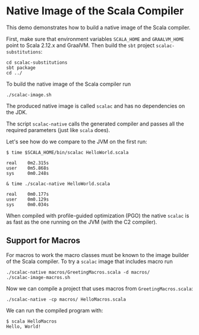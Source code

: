 # Native Image of the Scala Compiler

This demo demonstrates how to build a native image of the Scala compiler.

First, make sure that environment variables `SCALA_HOME` and `GRAALVM_HOME` point to Scala 2.12.x and GraalVM. Then build the `sbt` project `scalac-substitutions`:
```
cd scalac-substitutions
sbt package
cd ../
```

To build the native image of the Scala compiler run
```
./scalac-image.sh
```
The produced native image is called `scalac` and has no dependencies on the JDK.

The script `scalac-native` calls the generated compiler and passes all the required parameters (just like `scala` does).

Let's see how do we compare to the JVM on the first run:
```
$ time $SCALA_HOME/bin/scalac HelloWorld.scala

real	0m2.315s
user	0m5.868s
sys	    0m0.248s

& time ./scalac-native HelloWorld.scala

real	0m0.177s
user	0m0.129s
sys	    0m0.034s
```

When compiled with profile-guided optimization (PGO) the native `scalac` is as fast as the one running on the JVM (with the C2 compiler).

## Support for Macros

For macros to work the macro classes must be known to the image builder of the Scala compiler. To try a `scalac` image that includes macro run
```
./scalac-native macros/GreetingMacros.scala -d macros/
./scalac-image-macros.sh
```
Now we can compile a project that uses macros from `GreetingMacros.scala`:
```
./scalac-native -cp macros/ HelloMacros.scala
```
We can run the compiled program with:
```
$ scala HelloMacros
Hello, World!
```
